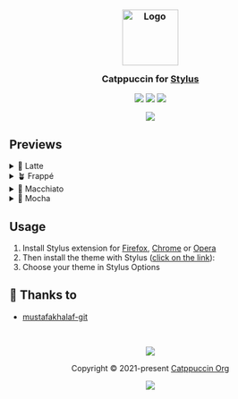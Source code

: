 <h3 align="center">
	<img src="https://raw.githubusercontent.com/catppuccin/catppuccin/main/assets/logos/exports/1544x1544_circle.png" width="100" alt="Logo"/><br/>
	<img src="https://raw.githubusercontent.com/catppuccin/catppuccin/main/assets/misc/transparent.png" height="30" width="0px"/>
	Catppuccin for <a href="https://github.com/openstyles/stylus">Stylus</a>
	<img src="https://raw.githubusercontent.com/catppuccin/catppuccin/main/assets/misc/transparent.png" height="30" width="0px"/>
</h3>

<p align="center">
	<a href="https://github.com/mustafakhalaf-git/stylus/stargazers"><img src="https://img.shields.io/github/stars/mustafakhalaf-git/stylus?colorA=363a4f&colorB=b7bdf8&style=for-the-badge"></a>
	<a href="https://github.com/mustafakhalaf-git/stylus/issues"><img src="https://img.shields.io/github/issues/mustafakhalaf-git/stylus?colorA=363a4f&colorB=f5a97f&style=for-the-badge"></a>
	<a href="https://github.com/mustafakhalaf-git/stylus/contributors"><img src="https://img.shields.io/github/contributors/mustafakhalaf-git/stylus?colorA=363a4f&colorB=a6da95&style=for-the-badge"></a>
</p>

<p align="center">
	<img src="https://raw.githubusercontent.com/mustafakhalaf/stylus/main/assets/previews/preview.webp"/>
</p>

## Previews

<details>
<summary>🌻 Latte</summary>
<img src="https://raw.githubusercontent.com/mustafakhalaf/stylus/main/assets/previews/latte.png"/>
</details>
<details>
<summary>🪴 Frappé</summary>
<img src="https://raw.githubusercontent.com/mustafakhalaf/stylus/main/assets/previews/frappe.png"/>
</details>
<details>
<summary>🌺 Macchiato</summary>
<img src="https://raw.githubusercontent.com/mustafakhalaf/stylus/main/assets/previews/macchiato.png"/>
</details>
<details>
<summary>🌿 Mocha</summary>
<img src="https://raw.githubusercontent.com/mustafakhalaf/stylus/main/assets/previews/mocha.png"/>
</details>

## Usage

1. Install Stylus extension for [Firefox](https://addons.mozilla.org/en-US/firefox/addon/styl-us/), [Chrome](https://chrome.google.com/webstore/detail/stylus/clngdbkpkpeebahjckkjfobafhncgmne) or [Opera](https://addons.opera.com/en-gb/extensions/details/stylus/)
2. Then install the theme with Stylus ([click on the link](https://raw.githubusercontent.com/mustafakhalaf-git/stylus/main/src/catppuccin.user.css)):
3. Choose your theme in Stylus Options

## 💝 Thanks to

- [mustafakhalaf-git](https://github.com/mustafakhalaf-git)

&nbsp;

<p align="center">
	<img src="https://raw.githubusercontent.com/catppuccin/catppuccin/main/assets/footers/gray0_ctp_on_line.svg?sanitize=true" />
</p>

<p align="center">
	Copyright &copy; 2021-present <a href="https://github.com/catppuccin" target="_blank">Catppuccin Org</a>
</p>

<p align="center">
	<a href="https://github.com/catppuccin/catppuccin/blob/main/LICENSE"><img src="https://img.shields.io/static/v1.svg?style=for-the-badge&label=License&message=MIT&logoColor=d9e0ee&colorA=363a4f&colorB=b7bdf8"/></a>
</p>
